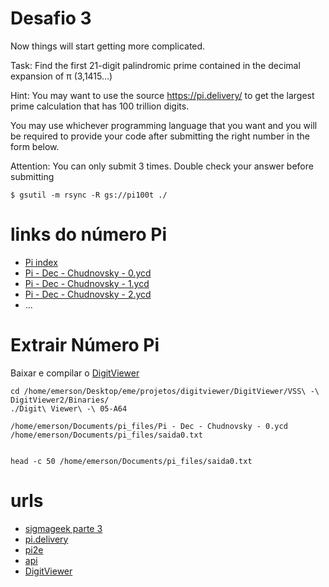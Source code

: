 # Desafio 3

Now things will start getting more complicated. 

Task: Find the first 21-digit palindromic prime contained in the decimal expansion of π (3,1415…)

Hint: You may want to use the source  https://pi.delivery/ to get the largest prime calculation that has 100 trillion digits. 

You may use whichever programming language that you want and you will be required to provide your code after submitting the right number in the form below. 

Attention: You can only submit 3 times. Double check your answer before submitting

```
$ gsutil -m rsync -R gs://pi100t ./
```

# links do número Pi

- [Pi index](https://storage.googleapis.com/pi100t/index.html)
- [Pi - Dec - Chudnovsky - 0.ycd](https://storage.googleapis.com/pi100t/Pi%20-%20Dec%20-%20Chudnovsky/Pi%20-%20Dec%20-%20Chudnovsky%20-%200.ycd)
- [Pi - Dec - Chudnovsky - 1.ycd](https://storage.googleapis.com/pi100t/Pi%20-%20Dec%20-%20Chudnovsky/Pi%20-%20Dec%20-%20Chudnovsky%20-%201.ycd)
- [Pi - Dec - Chudnovsky - 2.ycd](https://storage.googleapis.com/pi100t/Pi%20-%20Dec%20-%20Chudnovsky/Pi%20-%20Dec%20-%20Chudnovsky%20-%202.ycd)
- ...

# Extrair Número Pi

Baixar e compilar o [DigitViewer](https://github.com/Mysticial/DigitViewer)

```
cd /home/emerson/Desktop/eme/projetos/digitviewer/DigitViewer/VSS\ -\ DigitViewer2/Binaries/
./Digit\ Viewer\ -\ 05-A64

/home/emerson/Documents/pi_files/Pi - Dec - Chudnovsky - 0.ycd
/home/emerson/Documents/pi_files/saida0.txt


head -c 50 /home/emerson/Documents/pi_files/saida0.txt
```

# urls

- [sigmageek parte 3](https://sigmageek.com/solution/find-large-palindromic-prime-numbers-in-the-decimal-expansion-of-%CF%80-31415%E2%80%A6-1656603146901x235034290182684670)
- [pi.delivery](https://pi.delivery/)
- [pi2e](https://pi2e.ch/blog/2017/03/10/pi-digits-download/#download)
- [api](https://api.pi.delivery/v1/pi?start=100000000000000&numberOfDigits=100&radix=10)
- [DigitViewer](https://github.com/Mysticial/DigitViewer)
